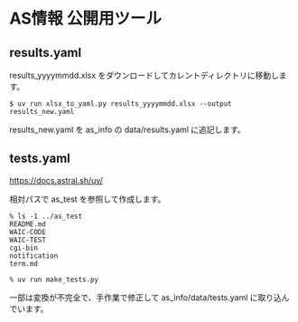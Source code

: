 # AS情報 公開用ツール

## results.yaml

results_yyyymmdd.xlsx をダウンロードしてカレントディレクトリに移動します。

```
$ uv run xlsx_to_yaml.py results_yyyymmdd.xlsx --output results_new.yaml
```

results_new.yaml を as_info の data/results.yaml に追記します。

## tests.yaml

https://docs.astral.sh/uv/

相対パスで as_test を参照して作成します。

```
% ls -1 ../as_test
README.md
WAIC-CODE
WAIC-TEST
cgi-bin
notification
term.md

% uv run make_tests.py
```

一部は変換が不完全で、手作業で修正して as_info/data/tests.yaml に取り込んでいます。
